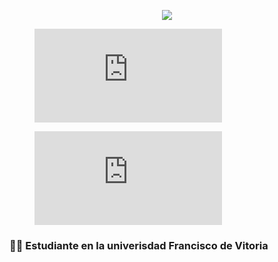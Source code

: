 <p align="center"><a href="https://github.com/anuraghazra/github-readme-stats">
  <img align="center" src="https://github-readme-stats.vercel.app/api?username=fernando5514&show_icons=true&theme=tokyonight" />
</a></p>

<p align="center"><a href="https://wakatime.com/@fernando5514">
  <figure><embed src="https://wakatime.com/share/@fernando5514/71668dad-2a59-49ad-a0a1-b5cc89cac5ea.svg"></embed></figure></a>
<a href="https://wakatime.com/@fernando5514">
  <figure><embed src="https://wakatime.com/share/@fernando5514/a1ef0509-b8fc-400d-abcf-59780a3d58cd.svg"></embed></figure>
</a></p>



### 👨‍🎓 Estudiante en la univerisdad Francisco de Vitoria
